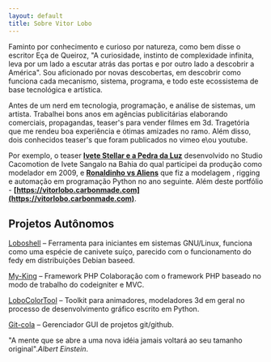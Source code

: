 ```yaml
---
layout: default
title: Sobre Vitor Lobo
---
```


Faminto por conhecimento e curioso por natureza, como bem disse o escritor Eça de Queiroz, "A curiosidade, instinto de complexidade infinita, leva por um lado a escutar atrás das portas e por outro lado a descobrir a América". Sou aficionado por novas descobertas, em descobrir como funciona cada mecanismo, sistema, programa, e todo este ecossistema de base tecnológica e artística.

Antes de um nerd em tecnologia, programação, e análise de sistemas, um artista. Trabalhei bons anos em agências publicitárias elaborando comerciais, propagandas, teaser's para vender filmes em 3d. Tragetória que me rendeu boa experiência e ótimas amizades no ramo. Além disso, dois conhecidos teaser's que foram publicados no vimeo e\ou youtube.

Por exemplo, o teaser **[Ivete Stellar e a Pedra da Luz](http://vimeo.com/6151999)** desenvolvido no Studio Cacomotion de Ivete Sangalo na Bahia do qual participei da produção como modelador em 2009, e **[Ronaldinho vs Aliens](https://www.youtube.com/watch?v=u2vd6ts-HsQ)** que fiz a modelagem , rigging e automação em programação Python no ano seguinte. Além deste portfólio - **[https://vitorlobo.carbonmade.com](https://vitorlobo.carbonmade.com)**.

Projetos Autônomos
---
[Loboshell](https://github.com/lobocode/loboshell) – Ferramenta para iniciantes em sistemas GNU/Linux, funciona como uma espécie de canivete suíço, parecido com o funcionamento do fedy em distribuições Debian baseed.

[My-King](https://github.com/lobocode/my-king) – Framework PHP Colaboração com o framework PHP baseado no modo de trabalho do codeigniter e MVC. 

[LoboColorTool](https://github.com/lobocode/loboColorTool) – Toolkit para animadores, modeladores 3d em geral no processo de desenvolvimento gráfico escrito em Python.

[Git-cola](https://github.com/lobocode/git-cola) – Gerenciador GUI de projetos git/github. 
  

"A mente que se abre a uma nova idéia jamais voltará ao seu tamanho original".*Albert Einstein*.

